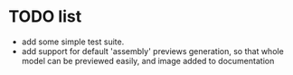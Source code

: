 # TODO list

* add some simple test suite.
* add support for default 'assembly' previews generation, so that whole model can be previewed easily, and image added to documentation
